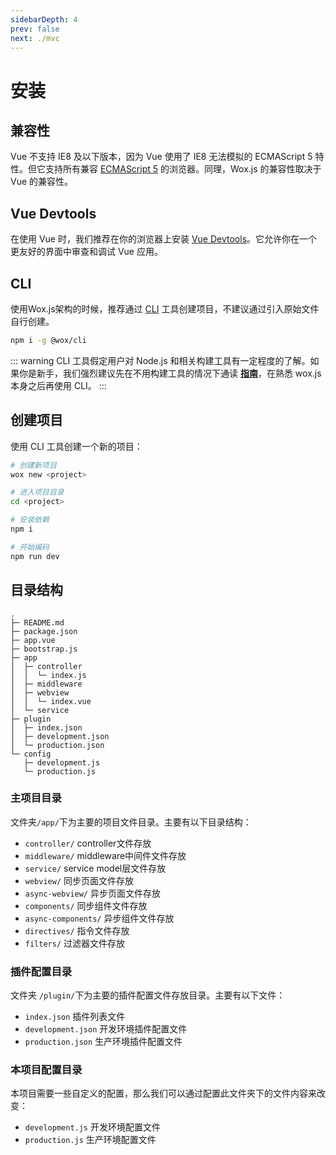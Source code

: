 ```yaml
---
sidebarDepth: 4
prev: false
next: ./mvc
---
```

# 安装

## 兼容性

Vue 不支持 IE8 及以下版本，因为 Vue 使用了 IE8 无法模拟的 ECMAScript 5 特性。但它支持所有兼容 [ECMAScript 5](https://caniuse.com/#feat=es5) 的浏览器。同理，Wox.js 的兼容性取决于 Vue 的兼容性。

## Vue Devtools

在使用 Vue 时，我们推荐在你的浏览器上安装 [Vue Devtools](https://github.com/vuejs/vue-devtools#vue-devtools)。它允许你在一个更友好的界面中审查和调试 Vue 应用。

## CLI

使用Wox.js架构的时候，推荐通过 [CLI](/cli/) 工具创建项目，不建议通过引入原始文件自行创建。

```bash
npm i -g @wox/cli
```

::: warning
CLI 工具假定用户对 Node.js 和相关构建工具有一定程度的了解。如果你是新手，我们强烈建议先在不用构建工具的情况下通读 **[指南](/guide/)**，在熟悉 wox.js 本身之后再使用 CLI。
:::

## 创建项目

使用 CLI 工具创建一个新的项目：

```bash
# 创建新项目
wox new <project>

# 进入项目目录
cd <project>

# 安装依赖
npm i

# 开始编码
npm run dev
```

## 目录结构

```
.
├─ README.md
├─ package.json
├─ app.vue
├─ bootstrap.js
├─ app
│  ├─ controller
│  │  └─ index.js
│  ├─ middleware
│  ├─ webview
│  │  └─ index.vue
│  └─ service
├─ plugin
│  ├─ index.json
│  ├─ development.json
│  └─ production.json
└─ config
   ├─ development.js
   └─ production.js
```

### 主项目目录

文件夹`/app/`下为主要的项目文件目录。主要有以下目录结构：

- `controller/` controller文件存放
- `middleware/` middleware中间件文件存放
- `service/` service model层文件存放
- `webview/` 同步页面文件存放
- `async-webview/` 异步页面文件存放
- `components/` 同步组件文件存放
- `async-components/` 异步组件文件存放
- `directives/` 指令文件存放
- `filters/` 过滤器文件存放


### 插件配置目录

文件夹 `/plugin/`下为主要的插件配置文件存放目录。主要有以下文件：

- `index.json` 插件列表文件
- `development.json` 开发环境插件配置文件
- `production.json` 生产环境插件配置文件

### 本项目配置目录

本项目需要一些自定义的配置，那么我们可以通过配置此文件夹下的文件内容来改变：

- `development.js` 开发环境配置文件
- `production.js` 生产环境配置文件

